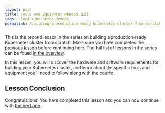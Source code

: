 ```yaml
---
layout: post
title: Tools and Equipment Needed (L2)
tags: cloud kubernetes devops
permalink: /building-a-production-ready-kubernetes-cluster-from-scratch/lesson-2
---
```


This is the second lesson in the series on building a production-ready
Kubernetes cluster from scratch. Make sure you have completed the
[previous lesson](/building-a-production-ready-kubernetes-cluster-from-scratch/lesson-1)
before continuing here. The full list of lessons in the series can be found
[in the overview](/building-a-production-ready-kubernetes-cluster-from-scratch).

In this lesson, you will discover the hardware and software requirements for
building your Kubernetes cluster, and learn about the specific tools and
equipment you’ll need to follow along with the course.

## Lesson Conclusion

<!-- TODO -->

Congratulations! You have completed this lesson and you can now continue with
[the next one](/building-a-production-ready-kubernetes-cluster-from-scratch/lesson-3).
